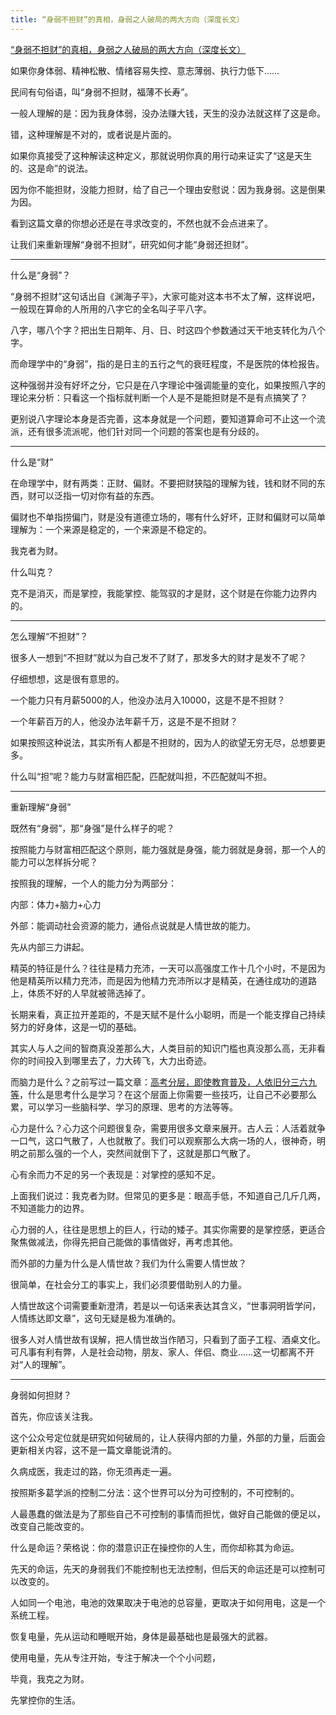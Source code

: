 ```yaml
---
title: “身弱不担财”的真相，身弱之人破局的两大方向（深度长文）
---
```

[“身弱不担财”的真相，身弱之人破局的两大方向（深度长文）](https://mp.weixin.qq.com/s/2-835dawo8--SDw_ZZuJYg)

如果你身体弱、精神松散、情绪容易失控、意志薄弱、执行力低下……

民间有句俗语，叫“身弱不担财，福薄不长寿”。

一般人理解的是：因为我身体弱，没办法赚大钱，天生的没办法就这样了这是命。

错，这种理解是不对的，或者说是片面的。

如果你真接受了这种解读这种定义，那就说明你真的用行动来证实了“这是天生的、这是命”的说法。

因为你不能担财，没能力担财，给了自己一个理由安慰说：因为我身弱。这是倒果为因。

看到这篇文章的你想必还是在寻求改变的，不然也就不会点进来了。

让我们来重新理解“身弱不担财”，研究如何才能“身弱还担财”。

---

什么是“身弱”？

“身弱不担财”这句话出自《渊海子平》，大家可能对这本书不太了解，这样说吧，一般现在算命的人所用的八字它的全名叫子平八字。

八字，哪八个字？把出生日期年、月、日、时这四个参数通过天干地支转化为八个字。

而命理学中的“身弱”，指的是日主的五行之气的衰旺程度，不是医院的体检报告。

这种强弱并没有好坏之分，它只是在八字理论中强调能量的变化，如果按照八字的理论来分析：只看这一个指标就判断一个人是不是能担财是不是有点搞笑了？

更别说八字理论本身是否完善，这本身就是一个问题，要知道算命可不止这一个流派，还有很多流派呢，他们针对同一个问题的答案也是有分歧的。

---

什么是“财”

在命理学中，财有两类：正财、偏财。不要把财狭隘的理解为钱，钱和财不同的东西，财可以泛指一切对你有益的东西。

偏财也不单指捞偏门，财是没有道德立场的，哪有什么好坏，正财和偏财可以简单理解为：一个来源是稳定的，一个来源是不稳定的。

我克者为财。

什么叫克？

克不是消灭，而是掌控，我能掌控、能驾驭的才是财，这个财是在你能力边界内的。

---

怎么理解“不担财”？

很多人一想到“不担财”就以为自己发不了财了，那发多大的财才是发不了呢？

仔细想想，这是很有意思的。

一个能力只有月薪5000的人，他没办法月入10000，这是不是不担财？

一个年薪百万的人，他没办法年薪千万，这是不是不担财？

如果按照这种说法，其实所有人都是不担财的，因为人的欲望无穷无尽，总想要更多。

什么叫“担”呢？能力与财富相匹配，匹配就叫担，不匹配就叫不担。

---

重新理解“身弱”

既然有“身弱”，那“身强”是什么样子的呢？

按照能力与财富相匹配这个原则，能力强就是身强，能力弱就是身弱，那一个人的能力可以怎样拆分呢？

按照我的理解，一个人的能力分为两部分：

内部：体力+脑力+心力

外部：能调动社会资源的能力，通俗点说就是人情世故的能力。

先从内部三力讲起。

精英的特征是什么？往往是精力充沛，一天可以高强度工作十几个小时，不是因为他是精英所以精力充沛，而是因为他精力充沛所以才是精英，在通往成功的道路上，体质不好的人早就被筛选掉了。

长期来看，真正拉开差距的，不是天赋不是什么小聪明，而是一个能支撑自己持续努力的好身体，这是一切的基础。

其实人与人之间的智商真没差那么大，人类目前的知识门槛也真没那么高，无非看你的时间投入到哪里去了，力大砖飞，大力出奇迹。

而脑力是什么？之前写过一篇文章：[高考分层，即使教育普及，人依旧分三六九等](https://mp.weixin.qq.com/s?__biz=MzE5MTI1ODAxOQ==&mid=2247483678&idx=1&sn=d4e16d35913cb2103339365d87534649&scene=21#wechat_redirect)，什么是思考什么是学习？在这个层面上你需要一些技巧，让自己不必要那么累，可以学习一些脑科学、学习的原理、思考的方法等等。

心力是什么？心力这个问题很复杂，需要用很多文章来展开。古人云：人活着就争一口气，这口气散了，人也就散了。我们可以观察那么大病一场的人，很神奇，明明之前那么强的一个人，突然间就倒下了，这就是那口气散了。

心有余而力不足的另一个表现是：对掌控的感知不足。

上面我们说过：我克者为财。但常见的更多是：眼高手低，不知道自己几斤几两，不知道能力的边界。

心力弱的人，往往是思想上的巨人，行动的矮子。其实你需要的是掌控感，更适合聚焦做减法，你得先把自己能做的事情做好，再考虑其他。

而外部的力量为什么是人情世故？我们为什么需要人情世故？

很简单，在社会分工的事实上，我们必须要借助别人的力量。

人情世故这个词需要重新澄清，若是以一句话来表达其含义，“世事洞明皆学问，人情练达即文章”，这句无疑是极为准确的。

很多人对人情世故有误解，把人情世故当作陋习，只看到了面子工程、酒桌文化。可凡事有利有弊，人是社会动物，朋友、家人、伴侣、商业……这一切都离不开对“人的理解”。

---

身弱如何担财？

首先，你应该关注我。

这个公众号定位就是研究如何破局的，让人获得内部的力量，外部的力量，后面会更新相关内容，这不是一篇文章能说清的。

久病成医，我走过的路，你无须再走一遍。

按照斯多葛学派的控制二分法：这个世界可以分为可控制的，不可控制的。

人最愚蠢的做法是为了那些自己不可控制的事情而担忧，做好自己能做的便足以，改变自己能改变的。

什么是命运？荣格说：你的潜意识正在操控你的人生，而你却称其为命运。

先天的命运，先天的身弱我们不能控制也无法控制，但后天的命运还是可以控制可以改变的。

人如同一个电池，电池的效果取决于电池的总容量，更取决于如何用电，这是一个系统工程。

恢复电量，先从运动和睡眠开始，身体是最基础也是最强大的武器。

使用电量，先从专注开始，专注于解决一个个小问题，

毕竟，我克之为财。

先掌控你的生活。
